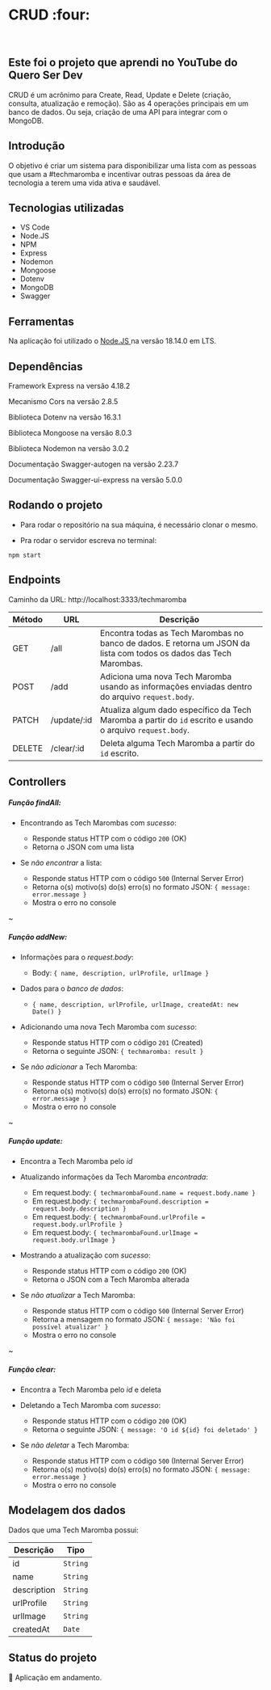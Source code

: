 <h1> CRUD :four: </h1>
<br>

<h2> Este foi o projeto que aprendi no YouTube do Quero Ser Dev </h2>
<p> CRUD é um acrônimo para Create, Read, Update e Delete (criação, consulta, atualização e remoção). São as 4 operações principais em um banco de dados. Ou seja, criação de uma API para integrar com o MongoDB. </p>

<h2> Introdução </h2>
O objetivo é criar um sistema para disponibilizar uma lista com as pessoas que usam a #techmaromba e incentivar outras pessoas da área de tecnologia a terem uma vida ativa e saudável.

## Tecnologias utilizadas
* VS Code
* Node.JS
* NPM
* Express
* Nodemon
* Mongoose
* Dotenv
* MongoDB
* Swagger

## Ferramentas
Na aplicação foi utilizado o <a href="https://nodejs.org/en/download" target="_blank" > Node.JS </a>  na versão 18.14.0 em LTS.


## Dependências 
Framework Express na versão 4.18.2 

Mecanismo Cors na versão 2.8.5

Biblioteca Dotenv na versão 16.3.1

Biblioteca Mongoose na versão 8.0.3

Biblioteca Nodemon na versão 3.0.2

Documentação Swagger-autogen na versão 2.23.7

Documentação Swagger-ui-express na versão 5.0.0


## Rodando o projeto
- Para rodar o repositório na sua máquina, é necessário clonar o mesmo.
  
- Pra rodar o servidor escreva no terminal:
```
npm start
```


## Endpoints
<p> Caminho da URL: http://localhost:3333/techmaromba </p>

| Método | URL             | Descrição                                                                                                                                                                                         |
| ------ | --------------  | ------------------------------------------------------------------------------------------------------                                                                                            |
| GET    | /all        | Encontra todas as Tech Marombas no banco de dados. E retorna um JSON da lista com todos os dados das Tech Marombas. |
| POST   | /add        | Adiciona uma nova Tech Maromba usando as informações enviadas dentro do arquivo `request.body`. |
| PATCH  | /update/:id | Atualiza algum dado específico da Tech Maromba a partir do `id` escrito e usando o arquivo `request.body`. |
| DELETE | /clear/:id  | Deleta alguma Tech Maromba a partir do `id` escrito. | 


## Controllers

##### Função findAll:

- Encontrando as Tech Marombas com _sucesso_:

  - Responde status HTTP com o código `200` (OK)
  - Retorna o JSON com uma lista

- Se _não encontrar_ a lista:

  - Responde status HTTP com o código `500` (Internal Server Error)
  - Retorna o(s) motivo(s) do(s) erro(s) no formato JSON: `{ message: error.message }`
  - Mostra o erro no console
     
~

##### Função addNew:

- Informações para o _request.body_:
  
  - Body: `{ name, description, urlProfile, urlImage }`

- Dados para o _banco de dados_:
  
  - `{ name, description, urlProfile, urlImage, createdAt: new Date() }`

- Adicionando uma nova Tech Maromba com _sucesso_:

  - Responde status HTTP com o código `201` (Created)
  - Retorna o seguinte JSON: `{ techmaromba: result }`

- Se _não adicionar_ a Tech Maromba:

  - Responde status HTTP com o código `500` (Internal Server Error)
  - Retorna o(s) motivo(s) do(s) erro(s) no formato JSON: `{ error.message }`
  - Mostra o erro no console
 
~

##### Função update:

- Encontra a Tech Maromba pelo _id_
 
- Atualizando informações da Tech Maromba _encontrada_:
  
  - Em request.body: `{ techmarombaFound.name = request.body.name }`
  - Em request.body: `{ techmarombaFound.description = request.body.description }`
  - Em request.body: `{ techmarombaFound.urlProfile = request.body.urlProfile }`
  - Em request.body: `{ techmarombaFound.urlImage = request.body.urlImage }`

- Mostrando a atualização com _sucesso_:

  - Responde status HTTP com o código `200` (OK)
  - Retorna o JSON com a Tech Maromba alterada
 
- Se _não atualizar_ a Tech Maromba:

  - Responde status HTTP com o código `500` (Internal Server Error)
  - Retorna a mensagem no formato JSON: `{ message: 'Não foi possível atualizar' }`
  - Mostra o erro no console
    
~

##### Função clear:

- Encontra a Tech Maromba pelo _id_ e deleta
  
- Deletando a Tech Maromba com _sucesso_:

  - Responde status HTTP com o código `200` (OK)
  - Retorna o seguinte JSON: `{ message: 'O id ${id} foi deletado' }`
 
- Se _não deletar_ a Tech Maromba:

  - Responde status HTTP com o código `500` (Internal Server Error)
  - Retorna o(s) motivo(s) do(s) erro(s) no formato JSON: `{ message: error.message }`
  - Mostra o erro no console

## Modelagem dos dados

Dados que uma Tech Maromba possui:

| Descrição                 | Tipo |
| -------------------- | ------------------ |
| id                   | `String` |
| name                 | `String` |
| description          | `String` |
| urlProfile           | `String` |
| urlImage             | `String` |
| createdAt            | `Date` |


## Status do projeto
:construction: Aplicação em andamento.
